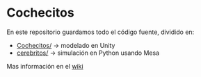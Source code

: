 # Cochecitos

En este repositorio guardamos todo el código fuente, dividido en:
- [Cochecitos/](./cochecitos/) -> modelado en Unity
- [cerebritos/](./cerebritos/) -> simulación en Python usando Mesa

Mas información en el [wiki](https://github.com/EdgarRostro/Cochecitos/wiki/%F0%9F%8F%A0-Inicio)